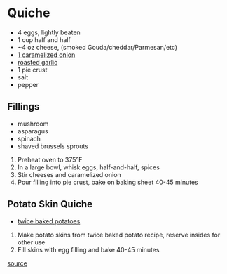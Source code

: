 # Quiche

* 4 eggs, lightly beaten
* 1 cup half and half
* \~4 oz cheese, (smoked Gouda/cheddar/Parmesan/etc)
* [1 caramelized onion](./carmelized-onions)
* [roasted garlic](./roasted-garlic)
* 1 pie crust
* salt
* pepper

## Fillings

* mushroom
* asparagus
* spinach
* shaved brussels sprouts

1. Preheat oven to 375°F
1. In a large bowl, whisk eggs, half-and-half, spices
1. Stir cheeses and caramelized onion
1. Pour filling into pie crust, bake on baking sheet 40-45 minutes

## Potato Skin Quiche

* [twice baked potatoes](./twice-baked-potatoes.md)

1. Make potato skins from twice baked potato recipe, reserve insides for other use
1. Fill skins with egg filling and bake 40-45 minutes

[source](https://spicysouthernkitchen.com/easy-ham-and-cheese-quiche/)
